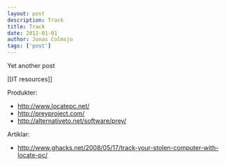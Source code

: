 ```yaml
---
layout: post
description: Track
title: Track
date: 2012-01-01
author: Jonas Colmsjo
tags: ['post']
---
```


Yet another post





[[IT resources]]

Produkter:
* http://www.locatepc.net/
* http://preyproject.com/
* http://alternativeto.net/software/prey/



Artiklar:
* http://www.ghacks.net/2008/05/17/track-your-stolen-computer-with-locate-pc/
